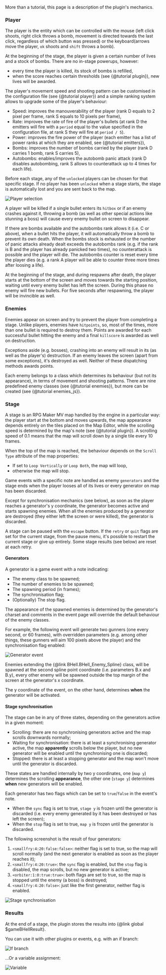 More than a tutorial, this page is a description of the plugin's mechanics.
### Player
The player is the entity which can be controlled with the mouse (left click shoots, right click throws a bomb, movement is directed towards the last click, regardless of which button was pressed) or the keyboard(arrows move the player, `ok` shoots and `shift` throws a bomb).

At the beginning of the stage, the player is given a certain number of lives and a stock of bombs. There are no in-stage powerups, however:
- every time the player is killed, its stock of bombs is refilled,
- when the score reaches certain thresholds (see {@tutorial plugin}), new lives will be awarded.

The player's movement speed and shooting pattern can be customised in the configuration file (see {@tutorial player}) and a simple ranking system allows to upgrade some of the player's behaviour:
- Speed: improves the manouverability of the player (rank D equals to 2 pixel per frame, rank S equals to 10 pixels per frame),
- Rate: improves the rate of fire of the player's bullets (at rank D the emitters will fire with a `period` equal to the value specified in the configuration file, at rank S they will fire at `period / 5`).
- Power: improves the fire power of the player (each emitter has a list of power ranks at which they are enabled, see {@tutorial emitters}),
- Bombs: improves the number of bombs carried by the player (rank D carries 1 bomb, rank S carries 5),
- Autobombs: enables/improves the autobomb panic attack (rank D disables autobombing, rank S allows to counterattack up to 4 times for each life).

Before each stage, any of the `unlocked` players can be chosen for that specific stage.
If no player has been `unlocked` when a stage starts, the stage is automatically lost and you are sent back to the map.

![Player selection](playerselect.gif)

A player will be killed if a single bullet enters its `hitbox` or if an enemy crashes against it, throwing a bomb (as well as other special actions like stunning a boss) will cause every enemy bullet on screen to disappear.

If there are bombs available and the autobombs rank allows it (i.e. C or above), when a bullet hits the player, it will automatically throw a bomb to prevent its own death.
When the bombs stock is exhausted or the number of panic attacks already dealt exceeds the autobombs rank (e.g. if the rank is B and the player has already panicked two times), no counterattack is possible and the player will die.
The autobombs counter is reset every time the player dies (e.g. a rank A player will be able to counter three more times after loosing a life).

At the beginning of the stage, and during respawns after death, the player starts at the bottom of the screen and moves towards the starting position, waiting until every enemy bullet has left the screen. During this phase no enemy will fire new bullets. For five seconds after respawning, the player will be invincible as well.

### Enemies
Enemies appear on screen and try to prevent the player from completing a stage.
Unlike players, enemies have `hitpoints`, so, most of the times, more than one bullet is required to destroy them. Points are awarded for each successful bullet hitting the enemy and a final `killscore` is awarded as well on destruction.

Exceptions aside (e.g. bosses), crashing into an enemy will result in its (as well as the player's) destruction. If an enemy leaves the screen (apart from some exceptions), it's destroyed as well. Neither of these dispatching methods awards points.

Each enemy belongs to a class which determines its behaviour (but not its appearance), in terms of movement and shooting patterns.
There are nine predefined enemy classes (see {@tutorial enemies}), but more can be created (see {@tutorial enemies_js}).

### Stage
A stage is an RPG Maker MV map handled by the engine in a particular way: the player start at the bottom and moves upwards,
the map appearance depends entirely on the tiles placed on the Map Editor, while the  scrolling speed is determined by the map's note (see {@tutorial plugin}). A scrolling speed of 0.1 means that the map will scroll down by a single tile every 10 frames.

When the top of the map is reached, the behaviour depends on the `Scroll Type` attribute of the map properties:
* If set to `Loop Vertically` or `Loop Both`, the map will loop,
* otherwise the map will stop.

Game events with a specific note are handled as enemy `generators` and the stage ends when the player looses all of its lives or every generator on map has been discarded.

Except for synchronisation mechanics (see below), as soon as the player reaches a generator's y coordinate, the generator becomes active and starts spawning enemies.
When all the enemies produced by a generator are destroyed (they either left the screen or were killed), the generator is discarded.

A stage can be paused with the `escape` button.
If the `retry` or `quit` flags are set for the current stage, from the pause menu, it's possible to restart the current stage or give up entirely.
Some stage results (see below) are reset at each retry.

#### Generators
A generator is a game event with a note indicating:
* The enemy class to be spawned;
* The number of enemies to be spawned;
* The spawning period (in frames);
* The synchronisation flag;
* (Optionally) The stop flag.

The appearance of the spawned enemies is determined by the generator's charset and comments in the event page will override the default behaviour of the enemy classes.

For example, the following event will generate two gunners (one every second, or 60 frames), with overridden parameters (e.g. among other things, these gunners will aim 100 pixels above the player) and the synchronisation flag enabled:

![Generator event](gunner.png)

Enemies extending the {@link BHell.BHell_Enemy_Spline} class, will be spawned at the second spline point coordinate (i.e. parameters B.x and B.y), every other enemy will be spawned outside the top margin of the screen at the generator's x coordinate.

The y coordinate of the event, on the other hand, determines **when** the generator will be activated.

#### Stage synchronisation
The stage can be in any of three states, depending on the generators active in a given moment:
* Scrolling: there are no synchronising generators active and the map scrolls downwards normally;
* Waiting for synchronisation: there is at least a synchronising generator active, the map **apparently** scrolls below the player, but no new generator will be enabled until the synchronising one is discarded;
* Stopped: there is at least a stopping generator and the map won't move until the generator is discarded. 

These states are handled internally by two y coordinates, one (`map y`) determines the scrolling **appearance**, the other one (`stage y`) determines **when** new generators will be enabled.

Each generator has two flags which can be set to `true`/`false` in the event's note.
* When the `sync` flag is set to true, `stage y` is frozen until the generator is discarded (i.e. every enemy generated by it has been destroyed or has left the screen);
* When the `stop` flag is set to true, `map y` is frozen until the generator is discarded.

The following screenshot is the result of four generators:
1. `<smallfry:4:20:false:false>`: neither flag is set to true, so the map will scroll normally (and the next generator is enabled as soon as the player reaches it);
2. `<smallfry:4:20:true>`: the `sync` flag is enabled, but the `stop` flag is disabled, the map scrolls, but no new generator is active;
3. `<orbiter:1:0:true:true>`: both flags are set to true, so the map is stopped until the enemy (a boss) is destroyed;
4. `<smallfry:4:20:false>`: just like the first generator, neither flag is enabled.

![Stage synchronisation](stage.gif)




### Results
At the end of a stage, the plugin stores the results into {@link global $gameBHellResult}.

You can use it with other plugins or events, e.g. with an if branch:

![If branch](if.png)

...Or a variable assignment:

![Variable](variable.png)